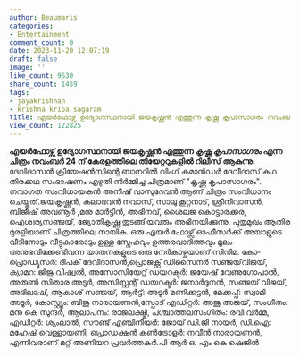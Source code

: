 ```yaml
---
author: Beaumaris
categories:
- Entertainment
comment_count: 0
date: 2023-11-20 12:07:19
draft: false
image: ''
like_count: 9630
share_count: 1459
tags:
- jayakrishnan
- krishna kripa sagaram
title: എയർഫോഴ്സ് ഉദ്യോഗസ്ഥനായി ജയകൃഷ്ണൻ എത്തുന്ന കൃഷ്ണ കൃപാസാഗരം നവംബർ 24 ന്
view_count: 122825
---
```


**എയർഫോഴ്സ് ഉദ്യോഗസ്ഥനായി ജയകൃഷ്ണൻ എത്തുന്ന *കൃഷ്ണ കൃപാസാഗരം* എന്ന ചിത്രം നവംബർ 24 ന് കേരളത്തിലെ തിയേറ്ററുകളിൽ റിലീസ് ആകുന്നു.** ദേവിദാസൻ ക്രിയേഷൻസിന്റെ ബാനറിൽ വിംഗ് കമാൻഡർ ദേവീദാസ് കഥ തിരക്കഥ സംഭാഷണം എഴുതി നിർമ്മിച്ച ചിത്രമാണ് "കൃഷ്ണ കൃപാസാഗരം". നവാഗത സംവിധായകൻ അനീഷ് വാസുദേവൻ ആണ് ചിത്രം സംവിധാനം ചെയ്തത്.ജയകൃഷ്ണൻ, കലാഭവൻ നവാസ്, സാലു കൂറ്റനാട്, ശ്രീനിവാസൻ, ബിജീഷ് അവണൂർ ,മനു മാർട്ടിൻ, അഭിനവ്, ശൈലജ കൊട്ടാരക്കര, ഐശ്വര്യസഞ്ജയ്‌, ജ്യോതികൃഷ്ണ തുടങ്ങിയവരും അഭിനയിക്കുന്നു. പുതുമുഖം ആതിര മുരളിയാണ് ചിത്രത്തിലെ നായിക. ഒരു എയർ ഫോഴ്സ് ഓഫീസർക്ക് അയാളുടെ വീടിനോടും വീട്ടുകാരോടും ഉള്ള സ്നേഹവും ഉത്തരവാദിത്തവും മൂലം അനുഭവിക്കേണ്ടിവന്ന യാതനകളുടെ ഒരു നേർകാഴ്ചയാണ് സിനിമ. കോ-പ്രൊഡ്യൂസർ: ദീപക് ദേവീദാസൻ,പ്രൊജക്റ്റ്‌ ഡിസൈനർ സഞ്ജയ്‌വിജയ്, ക്യാമറ: ജിജു വിഷ്വൽ, അസോസിയേറ്റ് ഡയറക്ടർ: ജയേഷ് വേണുഗോപാൽ, അരുൺ സിതാര അടൂർ, അസിസ്റ്റന്റ് ഡയറക്ടർ: ജനാർദ്ദനൻ, സഞ്ജയ്‌ വിജയ്, അഭിലാഷ്, ആകാശ് സഞ്ജയ്‌, ആർട്ട്‌: അടൂർ മണിക്കുട്ടൻ, മേക്കപ്പ്: സ്വാമി അടൂർ, കോസ്റ്റ്യൂം: ബിജു നാരായണൻ,സ്പോട് എഡിറ്റർ: അജു അജയ്, സംഗീതം: മനു കെ സുന്ദർ, ആലാപനം: രാജലക്ഷ്മി, പശ്ചാത്തലസംഗീതം: രവി വർമ്മ, എഡിറ്റർ: ശ്യംലാൽ, സൗണ്ട് എഞ്ചിനീയർ: ജോയ് ഡി.ജി നായർ, ഡി.ഐ: മഹേഷ്‌ വെള്ളായണി, പ്രൊഡക്ഷൻ കൺട്രോളർ: നവീൻ നാരായണൻ, എന്നിവരാണ് മറ്റ് അണിയറ പ്രവർത്തകർ.പി ആർ ഒ. എം കെ ഷെജിൻ